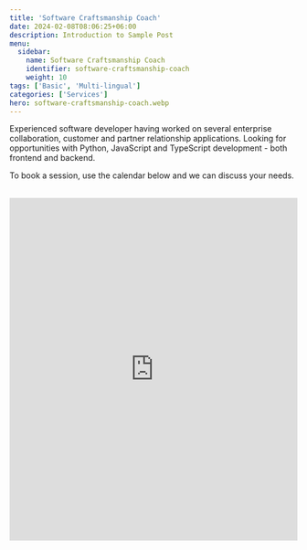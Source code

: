 ```yaml
---
title: 'Software Craftsmanship Coach'
date: 2024-02-08T08:06:25+06:00
description: Introduction to Sample Post
menu:
  sidebar:
    name: Software Craftsmanship Coach
    identifier: software-craftsmanship-coach
    weight: 10
tags: ['Basic', 'Multi-lingual']
categories: ['Services']
hero: software-craftsmanship-coach.webp
---
```


Experienced software developer having worked on several enterprise collaboration, customer and partner relationship applications. Looking for opportunities with Python, JavaScript and TypeScript development - both frontend and backend.

To book a session, use the calendar below and we can discuss your needs.</br></br>

<!-- Google Calendar Appointment Scheduling begin -->
<iframe src="https://calendar.google.com/calendar/appointments/schedules/AcZssZ0Cwrrg8lnICt37WJU2Yy3HFWkhgMmGtYLSvGb_ra0zfSz0yW9YgYVfO6kC6mGsjyzKkjw_zjaM?gv=true" style="border: 0; background-color: white;" width="100%" height="600" frameborder="0"></iframe>
<!-- end Google Calendar Appointment Scheduling -->
